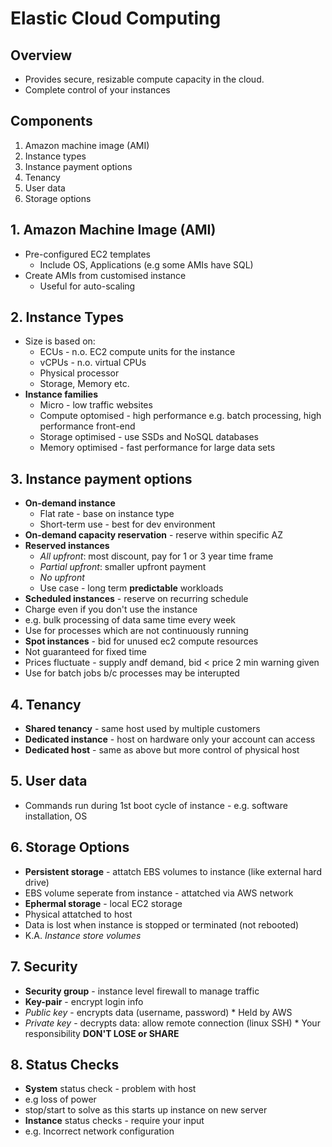 # Elastic Cloud Computing
## Overview
* Provides secure, resizable compute capacity in the cloud.
* Complete control of your instances
## Components
1. Amazon machine image (AMI)
2. Instance types
3. Instance payment options
4. Tenancy
5. User data
6. Storage options
## 1. Amazon Machine Image (AMI)
* Pre-configured EC2 templates
  * Include OS, Applications (e.g some AMIs have SQL)
* Create AMIs from customised instance
  * Useful for auto-scaling
## 2. Instance Types
* Size is based on:
  * ECUs - n.o. EC2 compute units for the instance
  * vCPUs - n.o. virtual CPUs
  * Physical processor
  * Storage, Memory etc.
* **Instance families**
  * Micro - low traffic websites 
  * Compute optomised - high performance e.g. batch processing, high performance front-end
  * Storage optimised - use SSDs and NoSQL databases
  * Memory optimised - fast performance for large data sets
## 3. Instance payment options
* **On-demand instance**
  * Flat rate - base on instance type
  * Short-term use - best for dev environment
 * **On-demand capacity reservation** - reserve within specific AZ
* **Reserved instances**
  * *All upfront*: most discount, pay for 1 or 3 year time frame
  * *Partial upfront*: smaller upfront payment
  * *No upfront*
  * Use case - long term **predictable** workloads
 * **Scheduled instances** - reserve on recurring schedule
  * Charge even if you don't use the instance
  * e.g. bulk processing of data same time every week
  * Use for processes which are not continuously running
 * **Spot instances** - bid for unused ec2 compute resources
  * Not guaranteed for fixed time
  * Prices fluctuate - supply andf demand, bid < price 2 min warning given
  * Use for batch jobs b/c processes may be interupted
  ## 4. Tenancy
  * **Shared tenancy** - same host used by multiple customers
  * **Dedicated instance** - host on hardware only your account can access
  * **Dedicated host** - same as above but more control of physical host
  ## 5. User data
  * Commands run during 1st boot cycle of instance - e.g. software installation, OS
  ## 6. Storage Options
  * **Persistent storage** - attatch EBS volumes to instance (like external hard drive)
   * EBS volume seperate from instance - attatched via AWS network
  * **Ephermal storage** - local EC2 storage 
   * Physical attatched to host
   * Data is lost when instance is stopped or terminated (not rebooted)
   * K.A. *Instance store volumes*
  ## 7. Security
  * **Security group** - instance level firewall to manage traffic
  * **Key-pair** - encrypt login info
   * *Public key* - encrypts data (username, password)
    * Held by AWS
   * *Private key* - decrypts data: allow remote connection (linux SSH)
    * Your responsibility **DON'T LOSE or SHARE**
  ## 8. Status Checks
  * **System** status check - problem with host
   * e.g loss of power
   * stop/start to solve as this starts up instance on new server
  * **Instance** status checks - require your input
   * e.g. Incorrect network configuration
  
